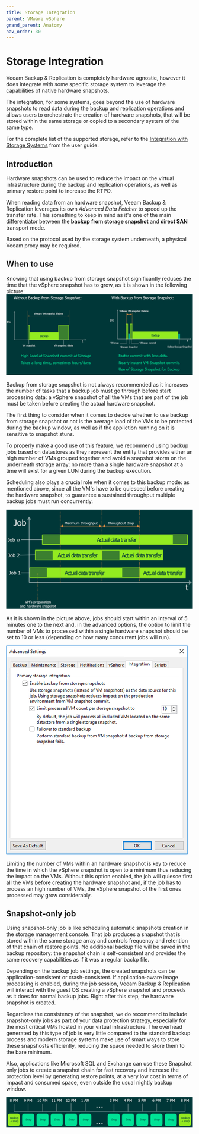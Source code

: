 ```yaml
---
title: Storage Integration
parent: VMware vSphere
grand_parent: Anatomy
nav_order: 30
---
```


# Storage Integration

Veeam Backup & Replication is completely hardware agnostic, however it does integrate with some specific storage system to leverage the capabilities of native hardware snapshots.

The integration, for some systems, goes beyond the use of hardware snapshots to read data during the backup and replication operations and allows users to orchestrate the creation of hardware snapshots, that will be stored within the same storage or copied to a secondary system of the same type.

For the complete list of the supported storage, refer to the [Integration with Storage Systems](https://helpcenter.veeam.com/docs/backup/vsphere/storage_integration.html) from the user guide.

## Introduction

Hardware snapshots can be used to reduce the impact on the virtual infrastructure during the backup and replication operations, as well as primary restore point to increase the RTPO.

When reading data from an hardware snapshot, Veeam Backup & Replication leverages its own *Advanced Data Fetcher* to speed up the transfer rate. This something to keep in mind as it's one of the main differentiator between the **backup from storage snapshot** and **direct SAN** transport mode.

Based on the protocol used by the storage system underneath, a physical Veeam proxy may be required.

## When to use

Knowing that using backup from storage snapshot significantly reduces the time that the vSphere snapshot has to grow, as it is shown in the following picture:
![](./media/storage_integration_snap_comparison.png)

Backup from storage snapshot is not always recommended as it increases the number of tasks that a backup job must go through before start processing data: a vSphere snapshot of all the VMs that are part of the job must be taken before creating the actual hardware snapshot.

The first thing to consider when it comes to decide whether to use backup from storage snapshot or not is the average load of the VMs to be protected during the backup window, as well as if the appliction running on it is sensitive to snapshot stuns.

To properly make a good use of this feature, we recommend using backup jobs based on datastores as they represent the entity that provides either an high number of VMs grouped together and avoid a snapshot storm on the underneath storage array: no more than a single hardware snapshot at a time will exist for a given LUN during the backup execution.

Scheduling also plays a crucial role when it comes to this backup mode: as mentioned above, since all the VM's have to be quiesced before creating the hardware snapshot, to guarantee a sustained throughput multiple backup jobs must run concurrently.

![](./media/storage_integration_job_schedule.png)

As it is shown in the picture above, jobs should start within an interval of 5 minutes one to the next and, in the advanced options, the option to limit the number of VMs to processed within a single hardware snapshot should be set to 10 or less (depending on how many concurrent jobs will run).

![](./media/storage_integration_jop_options.png)

Limiting the number of VMs within an hardware snapshot is key to reduce the time in which the vSphere snapshot is open to a minimum thus reducing the impact on the VMs. Without this option enabled, the job will quiesce first all the VMs before creating the hardware snapshot and, if the job has to process an high number of VMs, the vSphere snapshot of the first ones processed may grow considerably.

## Snapshot-only job

Using snapshot-only job is like scheduling automatic snapshots creation in the storage management console. That job produces a snapshot that is stored within the same storage array and controls frequency and retention of that chain of restore points. No additional backup file will be saved in the backup repository: the snapshot chain is self-consistent and provides the same recovery capabilities as if it was a regular backp file.

Depending on the backup job settings, the created snapshots can be application-consistent or crash-consistent. If application-aware image processing is enabled, during the job session, Veeam Backup & Replication will interact with the guest OS creating a vSphere snapshot and proceeds as it does for normal backup jobs. Right after this step, the hardware snapshot is created.

Regardless the consistency of the snapshot, we do recommend to include snapshot-only jobs as part of your data protection strategy, especially for the most critical VMs hosted in your virtual infrastructure. The overhead generated by this type of job is very little compared to the standard backup process and modern storage systems make use of smart ways to store these snapshosts efficiently, reducing the space needed to store them to the bare minimum.

Also, applications like Microsoft SQL and Exchange can use these Snapshot only jobs to create a snapshot chain for fast recovery and increase the protection level by generating restore points, at a very low cost in terms of impact and consumed space, even outside the usual nightly backup window.

![](./media/storage_integration_schedule.png)

